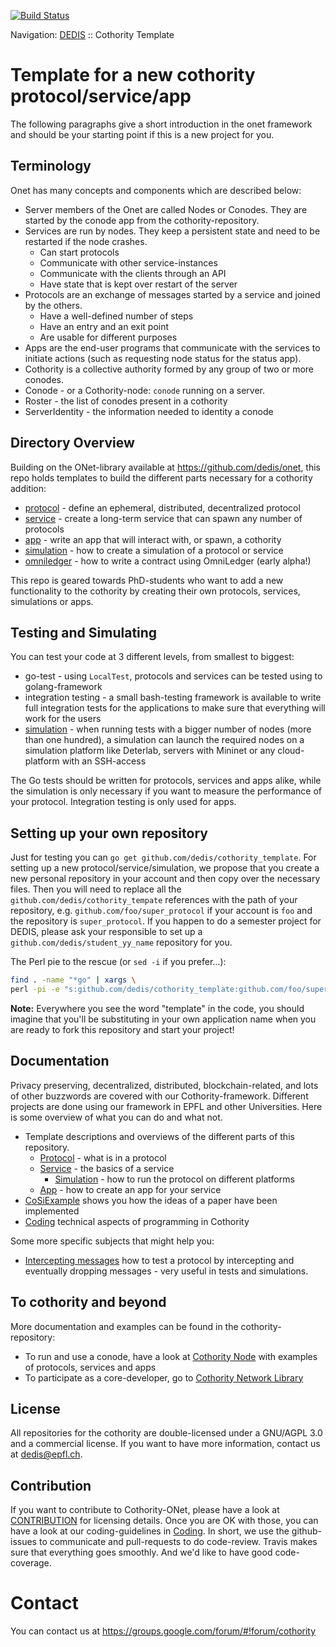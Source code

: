 [![Build Status](https://travis-ci.org/dedis/cothority_template.svg?branch=master)](https://travis-ci.org/dedis/cothority_template)

Navigation: [DEDIS](https://github.com/dedis/doc/tree/master/README.md) ::
Cothority Template

# Template for a new cothority protocol/service/app

The following paragraphs give a short introduction in the onet framework and
should be your starting point if this is a new project for you.

## Terminology

Onet has many concepts and components which are described below:

- Server members of the Onet are called Nodes or Conodes. They are started by the
conode app from the cothority-repository.
- Services are run by nodes. They keep a persistent state and need to
be restarted if the node crashes.
	- Can start protocols
	- Communicate with other service-instances
	- Communicate with the clients through an API
	- Have state that is kept over restart of the server
- Protocols are an exchange of messages started by a service and joined by the
others.
	- Have a well-defined number of steps
	- Have an entry and an exit point
	- Are usable for different purposes
- Apps are the end-user programs that communicate with the
services to initiate actions (such as requesting node status for the status app).
- Cothority is a collective authority formed by any group of two or more conodes.
- Conode - or a Cothority-node: `conode` running on a server.
- Roster - the list of conodes present in a cothority
- ServerIdentity - the information needed to identity a conode

## Directory Overview

Building on the ONet-library available at
https://github.com/dedis/onet, this
repo holds templates to build the different parts necessary for a cothority
addition:

- [protocol](protocol) - define an ephemeral, distributed, decentralized protocol
- [service](service) - create a long-term service that can spawn any number of protocols
- [app](app) - write an app that will interact with, or spawn, a cothority
- [simulation](simulation) - how to create a simulation of a protocol or service
- [omniledger](omniledger) - how to write a contract using OmniLedger (early alpha!)

This repo is geared towards PhD-students who want to add a new functionality to
the cothority by creating their own protocols, services, simulations or apps.

## Testing and Simulating

You can test your code at 3 different levels, from smallest to biggest:

- go-test - using `LocalTest`, protocols and services can be tested using to golang-framework
- integration testing - a small bash-testing framework is available to write full integration tests for the applications to make sure that everything will work for the users
- [simulation](TemplateSimulation.md) - when running tests with a bigger number of nodes (more than one hundred), a simulation can launch the required nodes on a simulation platform like Deterlab, servers with Mininet or any cloud-platform with an SSH-access

The Go tests should be written for protocols, services and apps alike, while the simulation is only necessary if you want to measure the performance of your protocol. Integration testing is only used for apps.

## Setting up your own repository

Just for testing you can `go get github.com/dedis/cothority_template`. For setting
up a new protocol/service/simulation, we propose that you create a new personal
repository in your account and then copy over the necessary files. Then you
will need to replace all the `github.com/dedis/cothority_tempate` references
with the path of your repository, e.g. `github.com/foo/super_protocol` if your
account is `foo` and the repository is `super_protocol`.
If you happen to do a semester project for DEDIS, please ask your responsible to
set up a `github.com/dedis/student_yy_name` repository for you.

The Perl pie to the rescue (or `sed -i` if you prefer...):

```bash
find . -name "*go" | xargs \
perl -pi -e "s:github.com/dedis/cothority_template:github.com/foo/super_protocol:"
```

**Note:** Everywhere you see the word "template" in the code, you should imagine
that you'll be substituting in your own application name when you are ready to
fork this repository and start your project!

## Documentation

Privacy preserving, decentralized, distributed, blockchain-related, and lots of
other buzzwords are covered with our Cothority-framework. Different projects are
done using our framework in EPFL and other Universities. Here is some overview
of what you can do and what not.

- Template descriptions and overviews of the different parts of this repository.
  - [Protocol](protocol/README.md) - what is in a protocol
  - [Service](service/README.md) - the basics of a service
	- [Simulation](simulation/README.md) - how to run the protocol on different platforms
  - [App](app/README.md) - how to create an app for your service
- [CoSiExample](CoSiExample.md) shows you how the ideas of a paper have been implemented
- [Coding](https://github.com/dedis/Coding) technical aspects of programming in Cothority

Some more specific subjects that might help you:

- [Intercepting messages](Intercepting-messages.md) how to test a protocol by intercepting and
eventually dropping messages - very useful in tests and simulations.

## To cothority and beyond

More documentation and examples can be found in the cothority-repository:
- To run and use a conode, have a look at
	[Cothority Node](https://github.com/dedis/cothority)
	with examples of protocols, services and apps
- To participate as a core-developer, go to
	[Cothority Network Library](https://github.com/dedis/onet)

## License

All repositories for the cothority are double-licensed under a
GNU/AGPL 3.0 and a commercial license. If you want to have more information,
contact us at dedis@epfl.ch.

## Contribution

If you want to contribute to Cothority-ONet, please have a look at
[CONTRIBUTION](https://github.com/dedis/cothority/blob/master/CONTRIBUTION) for
licensing details. Once you are OK with those, you can have a look at our
coding-guidelines in
[Coding](https://github.com/dedis/Coding). In short, we use the github-issues
to communicate and pull-requests to do code-review. Travis makes sure that
everything goes smoothly. And we'd like to have good code-coverage.

# Contact

You can contact us at https://groups.google.com/forum/#!forum/cothority
